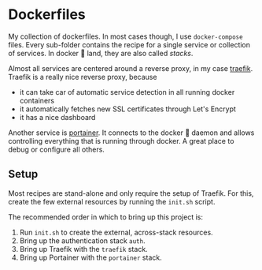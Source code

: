 # Dockerfiles

My collection of dockerfiles.
In most cases though, I use `docker-compose` files.
Every sub-folder contains the recipe for a single service or collection of services.
In docker :whale: land, they are also called *stacks*.

Almost all services are centered around a reverse proxy, in my case [traefik](https://traefik.io/).
Traefik is a really nice reverse proxy, because
* it can take car of automatic service detection in all running docker containers
* it automatically fetches new SSL certificates through Let's Encrypt
* it has a nice dashboard

Another service is [portainer](https://www.portainer.io/).
It connects to the docker :whale: daemon and allows controlling everything that is running through docker.
A great place to debug or configure all others.

## Setup

Most recipes are stand-alone and only require the setup of Traefik.
For this, create the few external resources by running the `init.sh` script.

The recommended order in which to bring up this project is:
1. Run `init.sh` to create the external, across-stack resources.
2. Bring up the authentication stack `auth`.
3. Bring up Traefik with the `traefik` stack.
4. Bring up Portainer with the `portainer` stack.
